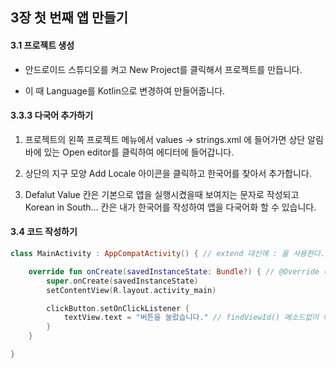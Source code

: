 ## 3장 첫 번째 앱 만들기

####   3.1 프로젝트 생성

- 안드로이드 스튜디오를 켜고 New Project를 클릭해서 프로젝트를 만듭니다.

* 이 때 Language를 Kotlin으로 변경하여 만들어줍니다.

  

#### 3.3.3 다국어 추가하기

1. 프로젝트의 왼쪽 프로젝트 메뉴에서 values -> strings.xml 에 들어가면 상단 알림바에 있는 Open editor를 클릭하여 에디터에 들어갑니다.

2. 상단의 지구 모양 Add Locale 아이콘을 클릭하고 한국어를 찾아서 추가합니다.

3. Defalut Value 칸은 기본으로 앱을 실행시켰을때 보여지는 문자로 작성되고 Korean in South… 칸은 내가 한국어를 작성하여 앱을 다국어화 할 수 있습니다.

   

#### 3.4 코드 작성하기

~~~ kotlin
class MainActivity : AppCompatActivity() { // extend 대신에 : 을 사용한다.

    override fun onCreate(savedInstanceState: Bundle?) { // @Override 대신 override, 메소드는 fun으로 생성
        super.onCreate(savedInstanceState)
        setContentView(R.layout.activity_main)

        clickButton.setOnClickListener {
            textView.text = "버튼을 눌렀습니다." // findViewId() 메소드없이 아이디를 바로 가져와서 사용할 수 있으며 .text로 setText역할을 대신한다.
        }
    }

}
~~~

